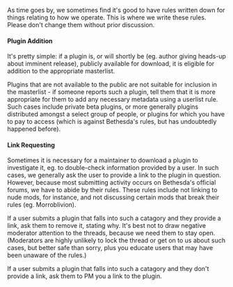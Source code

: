 As time goes by, we sometimes find it's good to have rules written down for things relating to how we operate. This is where we write these rules. Please don't change them without prior discussion.

#### Plugin Addition

It's pretty simple: if a plugin is, or will shortly be (eg. author giving heads-up about imminent release), publicly available for download, it is eligible for addition to the appropriate masterlist.

Plugins that are not available to the public are not suitable for inclusion in the masterlist - if someone reports such a plugin, tell them that it is more appropriate for them to add any necessary metadata using a userlist rule. Such cases include private beta plugins, or more generally plugins distributed amongst a select group of people, or plugins for which you have to pay to access (which is against Bethesda's rules, but has undoubtedly happened before).

#### Link Requesting

Sometimes it is necessary for a maintainer to download a plugin to investigate it, eg. to double-check information provided by a user. In such cases, we generally ask the user to provide a link to the plugin in question. However, because most submitting activity occurs on Bethesda's official forums, we have to abide by their rules. These rules include not linking to nude mods, for instance, and not discussing certain mods that break their rules (eg. Morroblivion).

If a user submits a plugin that falls into such a catagory and they provide a link, ask them to remove it, stating why. It's best not to draw negative moderator attention to the threads, because we need them to stay open. (Moderators are highly unlikely to lock the thread or get on to us about such cases, but better safe than sorry, plus you educate users that may have been unaware of the rules.)

If a user submits a plugin that falls into such a catagory and they don't provide a link, ask them to PM you a link to the plugin.